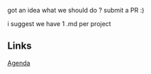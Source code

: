 got an idea what we should do ? submit a PR :) 

i suggest we have 1 .md per project

## Links

[Agenda]((program.md))
